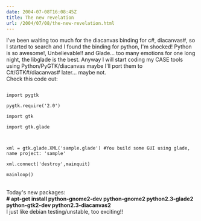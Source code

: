 ```yaml
---
date: 2004-07-08T16:08:45Z
title: The new revelation
url: /2004/07/08/the-new-revelation.html
---
```


<div style="clear:both;"></div>
<p>I've been waiting too much for the diacanvas binding for c#, diacanvas#, so I started to search and I found the binding for python, I'm shocked! Python is so awesome!, Unbelievable!! and Glade... too many emotions for one long night, the libglade is the best. Anyway I will start coding my CASE tools using Python/PyGTK/diacanvas maybe I'll port them to C#/GTK#/diacanvas# later... maybe not.<br />
Check this code out:<br />
<code><br />
import pygtk<br />
pygtk.require('2.0')<br />
import gtk<br />
import gtk.glade</p>
<p>xml = gtk.glade.XML('sample.glade') #You build some GUI using glade, name project: 'sample'<br />
xml.connect('destroy',mainquit)<br />
mainloop()<br />
</code><br />
Today's new packages:<br />
<strong># apt-get install python-gnome2-dev python-gnome2 python2.3-glade2 python-gtk2-dev python2.3-diacanvas2</strong><br />
I just like debian testing/unstable, too exciting!!
<div style="clear:both; padding-bottom: 0.25em;"></div>

